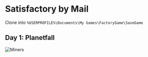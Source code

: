 # Satisfactory by Mail
Clone into `%USERPROFILE%\Documents\My Games\FactoryGame\SaveGame`

## Day 1: Planetfall

![Miners](/Screenshots/HighResScreenshot20190325-123410.png?raw=true "Mining at sunrise!")

